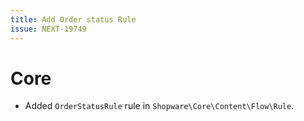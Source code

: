 ```yaml
---
title: Add Order status Rule
issue: NEXT-19749
---
```

# Core
* Added `OrderStatusRule` rule in `Shopware\Core\Content\Flow\Rule`.
